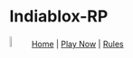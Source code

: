 # Indiablox-RP
<img src="https://tr.rbxcdn.com/180DAY-ff004ab2765cbbbed58ee9ada85f59b3/256/256/Image/Webp/noFilter" alt="Girl in a jacket" width="7%" height="7%"> [Home](/) | [Play Now](https://www.roblox.com/games/16824677804/Indiablox-RP) | [Rules](https://github.com/PS50YT/PS50YT-Rtx/blob/main/IMG20250512162204.jpg)
<br><br>
